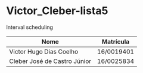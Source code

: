 # Victor_Cleber-lista5
Interval scheduling

|Nome|Matrícula|
|---|---|
|Victor Hugo Dias Coelho|16/0019401|
|Cleber José de Castro Júnior|16/0025834|

